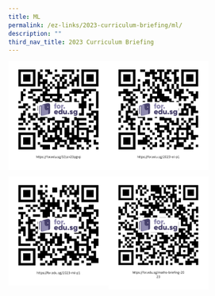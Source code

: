 ```yaml
---
title: ML
permalink: /ez-links/2023-curriculum-briefing/ml/
description: ""
third_nav_title: 2023 Curriculum Briefing
---
```

<p><a href="https://staging.dlepvymbvefa4.amplifyapp.com/files/13jan23pgvp.pdf">
<img style="width:40%" align=left src="/images/ml1.png">
</a></p>

<p><a href="https://staging.dlepvymbvefa4.amplifyapp.com/files/2023-el-p1.pdf">
<img style="width:40%" align=left src="/images/ml2.png">
</a></p>
<br clear=left>

<p><a href="https://staging.dlepvymbvefa4.amplifyapp.com/files/2023-ml-p1.pdf">
<img style="width:40%" align=left src="/images/ml3.png">
</a></p>

<p><a href="https://staging.dlepvymbvefa4.amplifyapp.com/files/maths-briefing-2023.pdf">
<img style="width:40%" align=left src="/images/ml4.png">
</a></p>
<br clear=left>

